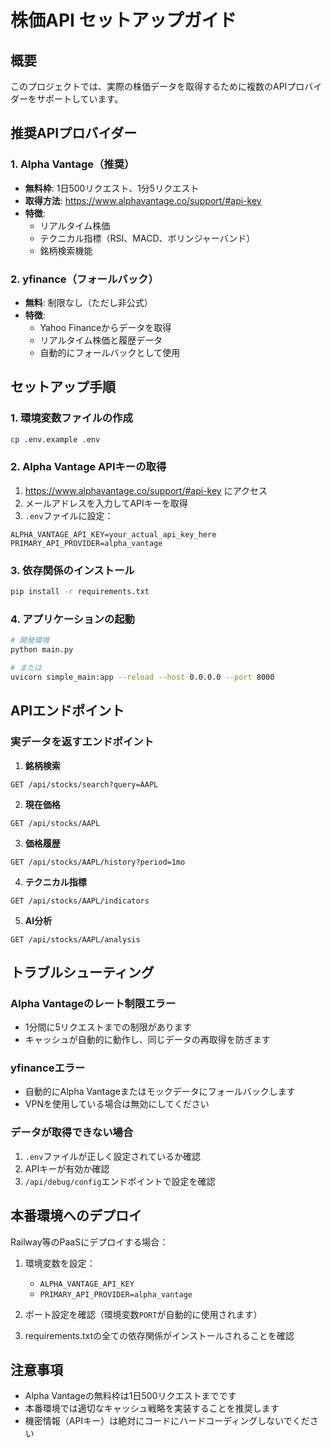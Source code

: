 # 株価API セットアップガイド

## 概要
このプロジェクトでは、実際の株価データを取得するために複数のAPIプロバイダーをサポートしています。

## 推奨APIプロバイダー

### 1. Alpha Vantage（推奨）
- **無料枠**: 1日500リクエスト、1分5リクエスト
- **取得方法**: https://www.alphavantage.co/support/#api-key
- **特徴**: 
  - リアルタイム株価
  - テクニカル指標（RSI、MACD、ボリンジャーバンド）
  - 銘柄検索機能

### 2. yfinance（フォールバック）
- **無料**: 制限なし（ただし非公式）
- **特徴**:
  - Yahoo Financeからデータを取得
  - リアルタイム株価と履歴データ
  - 自動的にフォールバックとして使用

## セットアップ手順

### 1. 環境変数ファイルの作成
```bash
cp .env.example .env
```

### 2. Alpha Vantage APIキーの取得
1. https://www.alphavantage.co/support/#api-key にアクセス
2. メールアドレスを入力してAPIキーを取得
3. `.env`ファイルに設定：
```
ALPHA_VANTAGE_API_KEY=your_actual_api_key_here
PRIMARY_API_PROVIDER=alpha_vantage
```

### 3. 依存関係のインストール
```bash
pip install -r requirements.txt
```

### 4. アプリケーションの起動
```bash
# 開発環境
python main.py

# または
uvicorn simple_main:app --reload --host 0.0.0.0 --port 8000
```

## APIエンドポイント

### 実データを返すエンドポイント

1. **銘柄検索**
```
GET /api/stocks/search?query=AAPL
```

2. **現在価格**
```
GET /api/stocks/AAPL
```

3. **価格履歴**
```
GET /api/stocks/AAPL/history?period=1mo
```

4. **テクニカル指標**
```
GET /api/stocks/AAPL/indicators
```

5. **AI分析**
```
GET /api/stocks/AAPL/analysis
```

## トラブルシューティング

### Alpha Vantageのレート制限エラー
- 1分間に5リクエストまでの制限があります
- キャッシュが自動的に動作し、同じデータの再取得を防ぎます

### yfinanceエラー
- 自動的にAlpha Vantageまたはモックデータにフォールバックします
- VPNを使用している場合は無効にしてください

### データが取得できない場合
1. `.env`ファイルが正しく設定されているか確認
2. APIキーが有効か確認
3. `/api/debug/config`エンドポイントで設定を確認

## 本番環境へのデプロイ

Railway等のPaaSにデプロイする場合：

1. 環境変数を設定：
   - `ALPHA_VANTAGE_API_KEY`
   - `PRIMARY_API_PROVIDER=alpha_vantage`

2. ポート設定を確認（環境変数`PORT`が自動的に使用されます）

3. requirements.txtの全ての依存関係がインストールされることを確認

## 注意事項

- Alpha Vantageの無料枠は1日500リクエストまでです
- 本番環境では適切なキャッシュ戦略を実装することを推奨します
- 機密情報（APIキー）は絶対にコードにハードコーディングしないでください